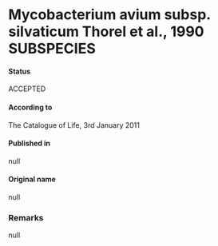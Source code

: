 # Mycobacterium avium subsp. silvaticum Thorel et al., 1990 SUBSPECIES

#### Status
ACCEPTED

#### According to
The Catalogue of Life, 3rd January 2011

#### Published in
null

#### Original name
null

### Remarks
null